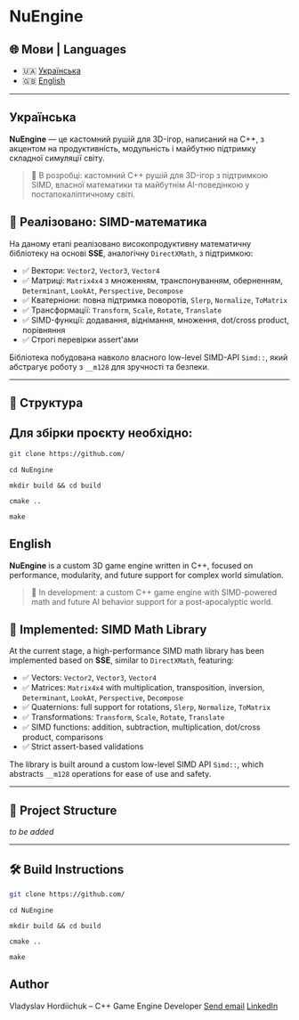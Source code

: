 # NuEngine

## 🌐 Мови | Languages

- 🇺🇦 [Українська](#українська)
- 🇬🇧 [English](#english)

---

## Українська

**NuEngine** — це кастомний рушій для 3D-ігор, написаний на C++, з акцентом на продуктивність, модульність і майбутню підтримку складної симуляції світу.

> 🚧 В розробці: кастомний C++ рушій для 3D-ігор з підтримкою SIMD, власної математики та майбутнім AI-поведінкою у постапокаліптичному світі.

## 🧮 Реалізовано: SIMD-математика

На даному етапі реалізовано високопродуктивну математичну бібліотеку на основі **SSE**, аналогічну `DirectXMath`, з підтримкою:

- ✅ Вектори: `Vector2`, `Vector3`, `Vector4`
- ✅ Матриці: `Matrix4x4` з множенням, транспонуванням, оберненням, `Determinant`, `LookAt`, `Perspective`, `Decompose`
- ✅ Кватерніони: повна підтримка поворотів, `Slerp`, `Normalize`, `ToMatrix`
- ✅ Трансформації: `Transform`, `Scale`, `Rotate`, `Translate`
- ✅ SIMD-функції: додавання, віднімання, множення, dot/cross product, порівняння
- ✅ Строгі перевірки assert'ами

Бібліотека побудована навколо власного low-level SIMD-API `Simd::`, який абстрагує роботу з `__m128` для зручності та безпеки.

---

## 📂 Структура




## Для збірки проєкту необхідно:

```bash
git clone https://github.com/
```
```
cd NuEngine
```
```
mkdir build && cd build
```
```
cmake ..
```
```
make
```



## English

**NuEngine** is a custom 3D game engine written in C++, focused on performance, modularity, and future support for complex world simulation.

> 🚧 In development: a custom C++ game engine with SIMD-powered math and future AI behavior support for a post-apocalyptic world.

## 🧮 Implemented: SIMD Math Library

At the current stage, a high-performance SIMD math library has been implemented based on **SSE**, similar to `DirectXMath`, featuring:

- ✅ Vectors: `Vector2`, `Vector3`, `Vector4`
- ✅ Matrices: `Matrix4x4` with multiplication, transposition, inversion, `Determinant`, `LookAt`, `Perspective`, `Decompose`
- ✅ Quaternions: full support for rotations, `Slerp`, `Normalize`, `ToMatrix`
- ✅ Transformations: `Transform`, `Scale`, `Rotate`, `Translate`
- ✅ SIMD functions: addition, subtraction, multiplication, dot/cross product, comparisons
- ✅ Strict assert-based validations

The library is built around a custom low-level SIMD API `Simd::`, which abstracts `__m128` operations for ease of use and safety.

---

## 📂 Project Structure

*to be added*

---

## 🛠️ Build Instructions

```bash
git clone https://github.com/
```
```
cd NuEngine
```
```
mkdir build && cd build
```
```
cmake ..
```
```
make
```

## Author

Vladyslav Hordiichuk – C++ Game Engine Developer
[Send email](mailto:gordijcukvlad64@gmail.com) [LinkedIn](https://www.linkedin.com/in/%D0%B2%D0%BB%D0%B0%D0%B4%D0%B8%D1%81%D0%BB%D0%B0%D0%B2-%D0%B3%D0%BE%D1%80%D0%B4%D1%96%D0%B9%D1%87%D1%83%D0%BA-8a2704292/)
